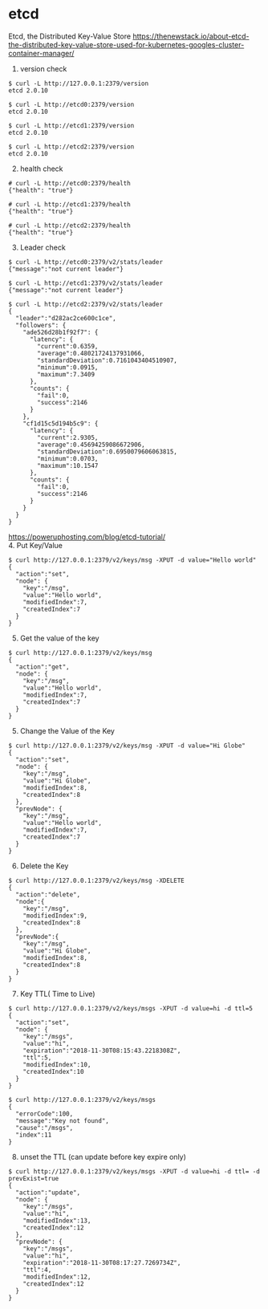 # etcd

Etcd, the Distributed Key-Value Store
https://thenewstack.io/about-etcd-the-distributed-key-value-store-used-for-kubernetes-googles-cluster-container-manager/

1. version check
```
$ curl -L http://127.0.0.1:2379/version
etcd 2.0.10

$ curl -L http://etcd0:2379/version
etcd 2.0.10

$ curl -L http://etcd1:2379/version
etcd 2.0.10

$ curl -L http://etcd2:2379/version
etcd 2.0.10
```

2. health check
```
# curl -L http://etcd0:2379/health
{"health": "true"}

# curl -L http://etcd1:2379/health
{"health": "true"}

# curl -L http://etcd2:2379/health
{"health": "true"}
```

3. Leader check
```
$ curl -L http://etcd0:2379/v2/stats/leader
{"message":"not current leader"}

$ curl -L http://etcd1:2379/v2/stats/leader
{"message":"not current leader"}

$ curl -L http://etcd2:2379/v2/stats/leader
{
  "leader":"d282ac2ce600c1ce",
  "followers": {
    "ade526d28b1f92f7": {
      "latency": {
        "current":0.6359,
        "average":0.48021724137931066,
        "standardDeviation":0.7161043404510907,
        "minimum":0.0915,
        "maximum":7.3409
      },
      "counts": {
        "fail":0,
        "success":2146
      }
    },
    "cf1d15c5d194b5c9": {
      "latency": {
        "current":2.9305,
        "average":0.45694259086672906,
        "standardDeviation":0.6950079606063815,
        "minimum":0.0703,
        "maximum":10.1547
      },
      "counts": {
        "fail":0,
        "success":2146
      }
    }
  }
}
```

https://poweruphosting.com/blog/etcd-tutorial/    
4. Put Key/Value

```
$ curl http://127.0.0.1:2379/v2/keys/msg -XPUT -d value="Hello world"
{
  "action":"set",
  "node": {
    "key":"/msg",
    "value":"Hello world",
    "modifiedIndex":7,
    "createdIndex":7
  }
}
```

5. Get the value of the key
```
$ curl http://127.0.0.1:2379/v2/keys/msg
{
  "action":"get",
  "node": {
    "key":"/msg",
    "value":"Hello world",
    "modifiedIndex":7,
    "createdIndex":7
  }
}
```

5. Change the Value of the Key
```
$ curl http://127.0.0.1:2379/v2/keys/msg -XPUT -d value="Hi Globe"
{
  "action":"set",
  "node": {
    "key":"/msg",
    "value":"Hi Globe",
    "modifiedIndex":8,
    "createdIndex":8
  },
  "prevNode": {
    "key":"/msg",
    "value":"Hello world",
    "modifiedIndex":7,
    "createdIndex":7
  }
}
```

6. Delete the Key
```
$ curl http://127.0.0.1:2379/v2/keys/msg -XDELETE
{
  "action":"delete",
  "node":{
    "key":"/msg",
    "modifiedIndex":9,
    "createdIndex":8
  },
  "prevNode":{
    "key":"/msg",
    "value":"Hi Globe",
    "modifiedIndex":8,
    "createdIndex":8
  }
}
```

7. Key TTL( Time to Live)
```
$ curl http://127.0.0.1:2379/v2/keys/msgs -XPUT -d value=hi -d ttl=5
{
  "action":"set",
  "node": {
    "key":"/msgs",
    "value":"hi",
    "expiration":"2018-11-30T08:15:43.2218308Z",
    "ttl":5,
    "modifiedIndex":10,
    "createdIndex":10
  }
}

$ curl http://127.0.0.1:2379/v2/keys/msgs
{
  "errorCode":100,
  "message":"Key not found",
  "cause":"/msgs",
  "index":11
}
```

8. unset the TTL (can update before key expire only)
```
$ curl http://127.0.0.1:2379/v2/keys/msgs -XPUT -d value=hi -d ttl= -d prevExist=true
{
  "action":"update",
  "node": {
    "key":"/msgs",
    "value":"hi",
    "modifiedIndex":13,
    "createdIndex":12
  },
  "prevNode": {
    "key":"/msgs",
    "value":"hi",
    "expiration":"2018-11-30T08:17:27.7269734Z",
    "ttl":4,
    "modifiedIndex":12,
    "createdIndex":12
  }
}
```
